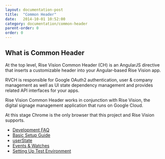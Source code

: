 ```yaml
---
layout: documentation-post
title:  "Common Header"
date:   2014-10-01 10:52:00
category: documentation/common-header
parent-order: 0
order: 0
---
```


## What is Common Header

At the top level, Rise Vision Common Header (CH) is an AngularJS directive that inserts a customizable header into your Angular-based Rise Vision app.

RVCH is responsible for Google OAuth2 authentication, user & company management as well as UI state dependency management and provides related API interfaces for your apps.

Rise Vision Common Header works in conjunction with Rise Vision, the digital signage management application that runs on Google Cloud.

At this stage Chrome is the only browser that this project and Rise Vision supports.

- [Development FAQ]({{site.absoluteurl}}documentation/common-header/development-faq)
- [Basic Setup Guide]({{site.absoluteurl}}documentation/common-header/basic-setup-guide)
- [userState]({{site.absoluteurl}}documentation/common-header/userstate)
- [Events & Watches]({{site.absoluteurl}}documentation/common-header/events-watches)
- [Setting Up Test Environment]({{site.absoluteurl}}documentation/common-header/setting-up-test-environment)

